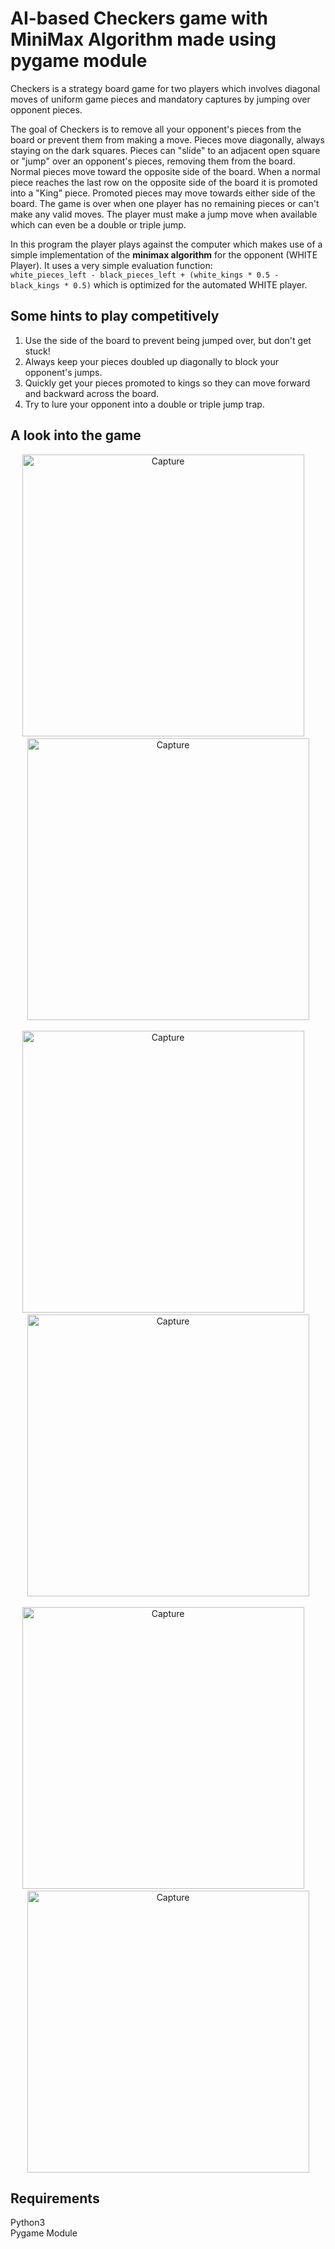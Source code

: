 # AI-based Checkers game with MiniMax Algorithm made using pygame module

Checkers is a strategy board game for two players which involves diagonal moves of uniform game pieces and mandatory captures by jumping over opponent pieces.

The goal of Checkers is to remove all your opponent's pieces from the board or prevent them from making a move. Pieces move diagonally, always staying on the dark squares.
Pieces can "slide" to an adjacent open square or "jump" over an opponent's pieces, removing them from the board. Normal pieces move toward the opposite side of the board.
When a normal piece reaches the last row on the opposite side of the board it is promoted into a "King" piece. Promoted pieces may move towards either side of the board.
The game is over when one player has no remaining pieces or can't make any valid moves. The player must make a jump move when available which can even be a double or
triple jump.

In this program the player plays against the computer which makes use of a simple implementation of the **minimax algorithm** for the opponent (WHITE Player).
It uses a very simple evaluation function:<br/>
`white_pieces_left - black_pieces_left + (white_kings * 0.5 - black_kings * 0.5)` which is optimized for the automated WHITE player.

## Some hints to play competitively

1. Use the side of the board to prevent being jumped over, but don't get stuck!
2. Always keep your pieces doubled up diagonally to block your opponent's jumps.
3. Quickly get your pieces promoted to kings so they can move forward and backward across the board.
4. Try to lure your opponent into a double or triple jump trap.

## A look into the game

<p align="center">
  <img width="451" alt="Capture" src="https://user-images.githubusercontent.com/60784823/117530987-9a936300-aff9-11eb-914f-4352563636ac.PNG">&nbsp;&nbsp;&nbsp;&nbsp;
  <img width="451" alt="Capture" src="https://user-images.githubusercontent.com/60784823/117531155-97e53d80-affa-11eb-978a-817e2c8a079d.png">
  <br/><br/>
  <img width="451" alt="Capture" src="https://user-images.githubusercontent.com/60784823/117531157-99af0100-affa-11eb-86d1-21b944703324.png">&nbsp;&nbsp;&nbsp;&nbsp;
  <img width="451" alt="Capture" src="https://user-images.githubusercontent.com/60784823/117531160-9c115b00-affa-11eb-8d54-ed48976c02d6.png">
  <br/><br/>
  <img width="451" alt="Capture" src="https://user-images.githubusercontent.com/60784823/117531161-9f0c4b80-affa-11eb-8807-07b93f17e9cf.png">&nbsp;&nbsp;&nbsp;&nbsp;
  <img width="451" alt="Capture" src="https://user-images.githubusercontent.com/60784823/117531163-a3386900-affa-11eb-9dad-da7466dc32ce.png">
  <br/>
</p>

## Requirements

Python3<br/>
Pygame Module<br/>
